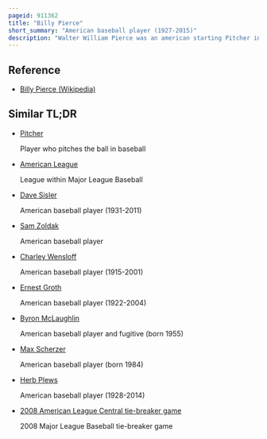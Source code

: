```yaml
---
pageid: 911362
title: "Billy Pierce"
short_summary: "American baseball player (1927-2015)"
description: "Walter William Pierce was an american starting Pitcher in major League Baseball between 1945 and 1964 he played most of his Career for the chicago white Sox. He was the Team's Star Pitcher in the Decade 1952-61 when they posted the third-best Record in the major Leagues and received the sporting News Pitcher of the Year Award for the american League in 1956 and 1957 after being runner-up in both 1953 and 1955. A seven-time All-Star, he led the American League in complete Games three Times despite his slight Build, and in Wins, earned run average and strikeouts once each. He pitched four One-Hitters and seven Two-Hitters in his Career and on June 27 1958 came within a Batter of becoming the first Left-Hander in 78 Years to throw a perfect Game."
---
```


## Reference

- [Billy Pierce (Wikipedia)](https://en.wikipedia.org/?curid=911362)

## Similar TL;DR

- [Pitcher](/tldr/en/pitcher)

  Player who pitches the ball in baseball

- [American League](/tldr/en/american-league)

  League within Major League Baseball

- [Dave Sisler](/tldr/en/dave-sisler)

  American baseball player (1931-2011)

- [Sam Zoldak](/tldr/en/sam-zoldak)

  American baseball player

- [Charley Wensloff](/tldr/en/charley-wensloff)

  American baseball player (1915-2001)

- [Ernest Groth](/tldr/en/ernest-groth)

  American baseball player (1922-2004)

- [Byron McLaughlin](/tldr/en/byron-mclaughlin)

  American baseball player and fugitive (born 1955)

- [Max Scherzer](/tldr/en/max-scherzer)

  American baseball player (born 1984)

- [Herb Plews](/tldr/en/herb-plews)

  American baseball player (1928-2014)

- [2008 American League Central tie-breaker game](/tldr/en/2008-american-league-central-tie-breaker-game)

  2008 Major League Baseball tie-breaker game
